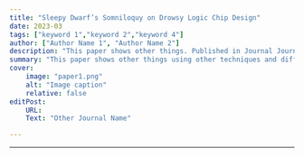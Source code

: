 ```yaml
---
title: "Sleepy Dwarf’s Somniloquy on Drowsy Logic Chip Design" 
date: 2023-03
tags: ["keyword 1","keyword 2","keyword 4"]
author: ["Author Name 1", "Author Name 2"]
description: "This paper shows other things. Published in Journal Journal, 2015." 
summary: "This paper shows other things using other techniques and different data." 
cover:
    image: "paper1.png"
    alt: "Image caption"
    relative: false
editPost:
    URL: 
    Text: "Other Journal Name"

---
```


---
